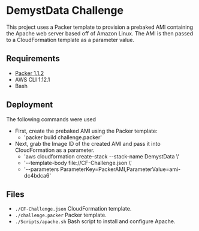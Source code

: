 # DemystData Challenge

This project uses a Packer template to provision a prebaked AMI containing the Apache web server based off of Amazon Linux. The AMI is then passed to a CloudFormation template as a parameter value.

## Requirements

* [Packer 1.1.2](http://www.packer.io)
* AWS CLI 1.12.1
* Bash

## Deployment

The following commands were used  

* First, create the prebaked AMI using the Packer template:
    * 'packer build challenge.packer'
* Next, grab the Image ID of the created AMI and pass it into CloudFormation as a parameter.
	* 'aws cloudformation create-stack --stack-name DemystData \\'
	* '--template-body file://CF-Challenge.json \\'
	* '--parameters ParameterKey=PackerAMI,ParameterValue=ami-dc4bdca6'
	
## Files

* `./CF-Challenge.json` CloudFormation template.
* `./challenge.packer` Packer template.
* `./Scripts/apache.sh` Bash script to install and configure Apache.
